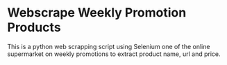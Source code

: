 # Webscrape Weekly Promotion Products



This is a python web scrapping script using Selenium one of the online supermarket on weekly promotions to extract product name, url and price.



